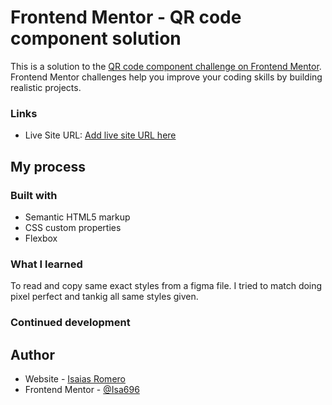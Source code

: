# Frontend Mentor - QR code component solution

This is a solution to the [QR code component challenge on Frontend Mentor](https://www.frontendmentor.io/challenges/qr-code-component-iux_sIO_H). Frontend Mentor challenges help you improve your coding skills by building realistic projects.


### Links

- Live Site URL: [Add live site URL here](https://your-live-site-url.com](https://qr-code-component-psi-five.vercel.app/))

## My process

### Built with

- Semantic HTML5 markup
- CSS custom properties
- Flexbox

### What I learned

To read and copy same exact styles from a figma file. I tried to match doing pixel perfect and tankig all same styles given.

### Continued development


## Author

- Website - [Isaias Romero](https://isa696-portfolio.vercel.app/)
- Frontend Mentor - [@Isa696](https://www.frontendmentor.io/profile/Isa696)

